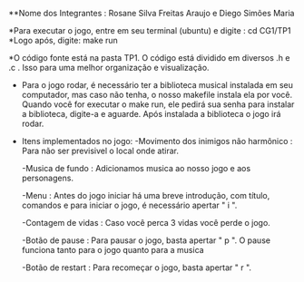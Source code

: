 **Nome dos Integrantes :
	Rosane Silva Freitas Araujo e 
	Diego Simões Maria


*Para executar o jogo, entre em seu terminal (ubuntu) e digite : cd CG1/TP1
*Logo após, digite: make run


*O código fonte está na pasta TP1. O código está dividido em diversos
.h e .c . Isso para uma melhor organização e visualização.


* Para o jogo rodar, é necessário ter a biblioteca musical instalada em
seu computador, mas caso não tenha, o nosso makefile instala ela por você.
Quando você for executar o make run, ele pedirá sua senha para instalar a
biblioteca, digite-a e aguarde. Após instalada a biblioteca o jogo irá rodar.


* Itens implementados no jogo:
	-Movimento dos inimigos não harmônico : Para não ser previsivel o local 
						onde atirar. 
	
	-Musica de fundo : Adicionamos musica ao nosso jogo e aos personagens.

	-Menu : Antes do jogo iniciar há uma breve introdução, com título, comandos
		e para iniciar o jogo, é necessário apertar " i ".

	-Contagem de vidas : Caso você perca 3 vidas você perde o jogo.

	-Botão de pause : Para pausar o jogo, basta apertar " p ". O pause funciona 
			tanto para o jogo quanto para a musica

	-Botão de restart : Para recomeçar o jogo, basta apertar " r ".
